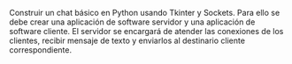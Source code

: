 Construir un chat básico en Python usando Tkinter y Sockets. Para ello
se debe crear una aplicación de software servidor y una aplicación de
software cliente. El servidor se encargará de atender las conexiones de
los clientes, recibir mensaje de texto y enviarlos al destinario cliente
correspondiente.

